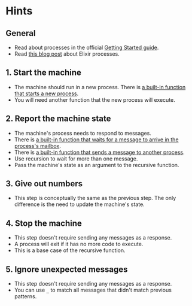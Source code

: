 # Hints

## General

- Read about processes in the official [Getting Started guide][getting-started-processes].
- Read [this blog post][mullen-processes] about Elixir processes.

## 1. Start the machine

- The machine should run in a new process. There is [a built-in function that starts a new process][kernel-spawn-1].
- You will need another function that the new process will execute.

## 2. Report the machine state

- The machine's process needs to respond to messages.
- There is [a built-in function that waits for a message to arrive in the process's mailbox][kernel-receive].
- There is [a built-in function that sends a message to another process][kernel-send].
- Use recursion to wait for more than one message.
- Pass the machine's state as an argument to the recursive function.

## 3. Give out numbers

- This step is conceptually the same as the previous step. The only difference is the need to update the machine's state.

## 4. Stop the machine

- This step doesn't require sending any messages as a response.
- A process will exit if it has no more code to execute.
- This is a base case of the recursive function.

## 5. Ignore unexpected messages

- This step doesn't require sending any messages as a response.
- You can use `_` to match all messages that didn't match previous patterns.

[getting-started-processes]: https://elixir-lang.org/getting-started/processes.html
[mullen-processes]: https://samuelmullen.com/articles/elixir-processes-send-and-receive/
[kernel-spawn-1]: https://hexdocs.pm/elixir/Kernel.html#spawn/1
[kernel-receive]: https://hexdocs.pm/elixir/Kernel.SpecialForms.html#receive/1
[kernel-send]: https://hexdocs.pm/elixir/Kernel.html#send/2